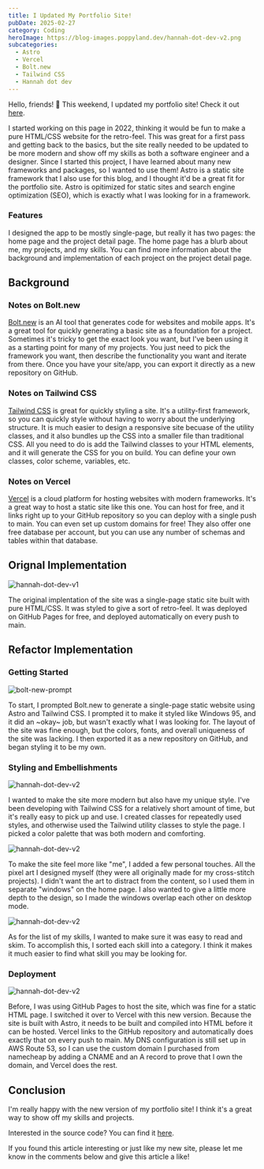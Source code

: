 ```yaml
---
title: I Updated My Portfolio Site!
pubDate: 2025-02-27
category: Coding
heroImage: https://blog-images.poppyland.dev/hannah-dot-dev-v2.png
subcategories:
  - Astro
  - Vercel
  - Bolt.new
  - Tailwind CSS
  - Hannah dot dev
---
```

Hello, friends! 🌸 This weekend, I updated my portfolio site! Check it out [here](https://hannahwilloughby.dev).

I started working on this page in 2022, thinking it would be fun to make a pure HTML/CSS website for the retro-feel. This was great for a first pass and getting back to the basics, but the site really needed to be updated to be more modern and show off my skills as both a software engineer and a designer. Since I started this project, I have learned about many new frameworks and packages, so I wanted to use them! Astro is a static site framework that I also use for this blog, and I thought it'd be a great fit for the portfolio site. Astro is opitimized for static sites and search engine optimization (SEO), which is exactly what I was looking for in a framework.

### Features

I designed the app to be mostly single-page, but really it has two pages: the home page and the project detail page. The home page has a blurb about me, my projects, and my skills. You can find more information about the background and implementation of each project on the project detail page.


## Background

### Notes on Bolt.new

[Bolt.new](https://bolt.new) is an AI tool that generates code for websites and mobile apps. It's a great tool for quickly generating a basic site as a foundation for a project. Sometimes it's tricky to get the exact look you want, but I've been using it as a starting point for many of my projects. You just need to pick the framework you want, then describe the functionality you want and iterate from there. Once you have your site/app, you can export it directly as a new repository on GitHub.

### Notes on Tailwind CSS

[Tailwind CSS](https://tailwindcss.com) is great for quickly styling a site. It's a utility-first framework, so you can quickly style without having to worry about the underlying structure. It is much easier to design a responsive site becuase of the utility classes, and it also bundles up the CSS into a smaller file than traditional CSS. All you need to do is add the Tailwind classes to your HTML elements, and it will generate the CSS for you on build. You can define your own classes, color scheme, variables, etc.

### Notes on Vercel

[Vercel](https://vercel.com) is a cloud platform for hosting websites with modern frameworks. It's a great way to host a static site like this one. You can host for free, and it links right up to your GitHub repository so you can deploy with a single push to main. You can even set up custom domains for free! They also offer one free database per account, but you can use any number of schemas and tables within that database.

## Orignal Implementation

![hannah-dot-dev-v1](https://blog-images.poppyland.dev/hannah-dot-dev-v1.png)

The original implentation of the site was a single-page static site built with pure HTML/CSS. It was styled to give a sort of retro-feel. It was deployed on GitHub Pages for free, and deployed automatically on every push to main.

## Refactor Implementation

### Getting Started

![bolt-new-prompt](https://blog-images.poppyland.dev/hannah-dot-dev-bolt-implementation.png)

To start, I prompted Bolt.new to generate a single-page static website using Astro and Tailwind CSS. I prompted it to make it styled like Windows 95, and it did an \~okay\~ job, but wasn't exactly what I was looking for. The layout of the site was fine enough, but the colors, fonts, and overall uniqueness of the site was lacking. I then exported it as a new repository on GitHub, and began styling it to be my own.

### Styling and Embellishments

![hannah-dot-dev-v2](https://blog-images.poppyland.dev/hannah-dot-dev-welcome-banner.png)

I wanted to make the site more modern but also have my unique style. I've been developing with Tailwind CSS for a relatively short amount of time, but it's really easy to pick up and use. I created classes for repeatedly used styles, and otherwise used the Tailwind utility classes to style the page. I picked a color palette that was both modern and comforting.



![hannah-dot-dev-v2](https://blog-images.poppyland.dev/hannah-dot-dev-embellishments.png)

To make the site feel more like "me", I added a few personal touches. All the pixel art I designed myself (they were all originally made for my cross-stitch projects). I didn't want the art to distract from the content, so I used them in separate "windows" on the home page. I also wanted to give a little more depth to the design, so I made the windows overlap each other on desktop mode.

![hannah-dot-dev-v2](https://blog-images.poppyland.dev/hannah-dot-dev-skills.png)

As for the list of my skills, I wanted to make sure it was easy to read and skim. To accomplish this, I sorted each skill into a category. I think it makes it much easier to find what skill you may be looking for. 

### Deployment

![hannah-dot-dev-v2](https://blog-images.poppyland.dev/hannah-dot-dev-vercel.png)

Before, I was using GitHub Pages to host the site, which was fine for a static HTML page. I switched it over to Vercel with this new version. Because the site is built with Astro, it needs to be built and compiled into HTML before it can be hosted. Vercel links to the GitHub repository and automatically does exactly that on every push to main. My DNS configuration is still set up in AWS Route 53, so I can use the custom domain I purchased from namecheap by adding a CNAME and an A record to prove that I own the domain, and Vercel does the rest.

## Conclusion

I'm really happy with the new version of my portfolio site! I think it's a great way to show off my skills and projects.

Interested in the source code? You can find it [here](https://github.com/hwilloug/hannah-dot-dev-v2).

If you found this article interesting or just like my new site, please let me know in the comments below and give this article a like!
